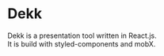 # Dekk

Dekk is a presentation tool written in React.js.  
It is build with styled-components and mobX.
